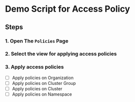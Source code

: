 # Demo Script for Access Policy

## Steps

### 1. Open The `Policies` Page
### 2. Select the view for applying access policies
### 3. Apply access policies

- [ ] Apply policies on Organization
- [ ] Apply policies on Cluster Group
- [ ] Apply policies on Cluster
- [ ] Apply policies on Namespace
